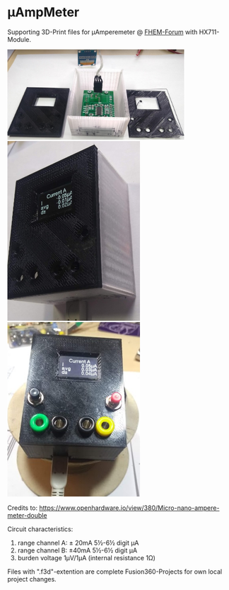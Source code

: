 # &#181;AmpMeter
Supporting 3D-Print files for &#181;Amperemeter @ [FHEM-Forum](https://forum.fhem.de/index.php?topic=104466.msg1016949#msg1016949)
with HX711-Module.

<img src="https://github.com/juergs/-AmpMeter/blob/master/%C2%B5AmpMeter-Geh%C3%A4use-Prototyp_4.png" width="400" heigth="200" />

<img src="https://github.com/juergs/-AmpMeter/blob/master/%C2%B5AmpMeter-Geh%C3%A4use-Prototyp_5.2.png" width="300" heigth="150" />

<img src="https://github.com/juergs/-AmpMeter/blob/master/%C2%B5AmpMeter-Geh%C3%A4use-Deckel_v1_7.5mm.png" width="300" heigth="150" />

Credits to: https://www.openhardware.io/view/380/Micro-nano-ampere-meter-double

Circuit characteristics:
1. range channel A: ± 20mA 5½-6½ digit µA
2. range channel B: ±40mA 5½-6½ digit µA
3. burden voltage 1µV/1µA (internal resistance 1Ω)


Files with ".f3d"-extention are complete Fusion360-Projects for own local project changes.  
